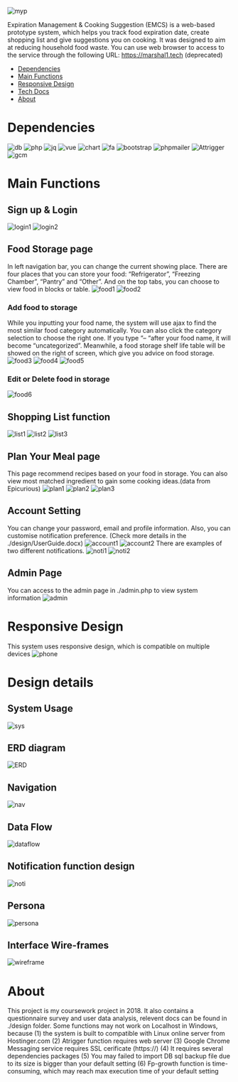 ![myp](https://badgen.net/badge/2018/Archived/?color=grey&icon=github)

Expiration Management & Cooking Suggestion (EMCS) is a web-based prototype system, which helps you track food expiration date, create shopping list and give suggestions you on cooking. It was designed to aim at reducing household food waste. You can use web browser to access to the service through the following URL: https://marshal1.tech (deprecated)
- [Dependencies](#dependencies)
- [Main Functions](#mainfunctions)
- [Responsive Design](#phone)
- [Tech Docs](#design)
- [About](#about)
  
# Dependencies
![db](https://badgen.net/badge/MariaDB/v10.3.16/?color=pink)
![php](https://badgen.net/badge/PHP/v7.1.30/?color=pink)
![jq](https://badgen.net/badge/jQuery/v3.2.1/?color=yellow)
![vue](https://badgen.net/badge/Vue.js/v2.5.13/?color=yellow)
![chart](https://badgen.net/badge/Chart.js/v2.5.0/?color=yellow)
![fa](https://badgen.net/badge/FontAwesome.css/v4.7.0/?color=blue)
![bootstrap](https://badgen.net/badge/Bootstrap/v3.3.7/?color=green)
![phpmailer](https://badgen.net/badge/PHPMailer/v5.5/?color=green)
![Attrigger](https://badgen.net/badge/Attrigger/v0.1.1/?color=green)
![gcm](https://badgen.net/badge/GoogleCloudMessaging/deprecated/?color=red)
<a name="mainfunctions"></a>
# Main Functions
<a name="login"></a>
## Sign up & Login
![login1](/screenshots/pc/login.png) 
![login2](https://github.com/MarshallCN/EMCS/blob/master/screenshots/pc/login%20new%20user.png) 
<a name="fs"></a>
## Food Storage page
In left navigation bar, you can change the current showing place. There are four places that you can store your food: “Refrigerator”, “Freezing Chamber”, “Pantry” and “Other”. And on the top tabs, you can choose to view food in blocks or table.
![food1](https://github.com/MarshallCN/EMCS/blob/master/screenshots/pc/all%20food%20block.png) 
![food2](https://github.com/MarshallCN/EMCS/blob/master/screenshots/pc/all%20food%20table.png) 
<a name="add"></a>
### Add food to storage
While you inputting your food name, the system will use ajax to find the most similar food category automatically. You can also click the category selection to choose the right one. If you type “– “after your food name, it will become “uncategorized”. Meanwhile, a food storage shelf life table will be showed on the right of screen, which give you advice on food storage. 
![food3](https://github.com/MarshallCN/EMCS/blob/master/screenshots/pc/add%20food%201.png) 
![food4](https://github.com/MarshallCN/EMCS/blob/master/screenshots/pc/add%20food%202.png) 
![food5](https://github.com/MarshallCN/EMCS/blob/master/screenshots/pc/add%20food%203.png) 
<a name="edit"></a>
### Edit or Delete food in storage
![food6](https://github.com/MarshallCN/EMCS/blob/master/screenshots/pc/edit%20food.png) 
<a name="list"></a>
## Shopping List function
![list1](https://github.com/MarshallCN/EMCS/blob/master/screenshots/pc/shopping%20list%201.png)
![list2](https://github.com/MarshallCN/EMCS/blob/master/screenshots/pc/shopping%20list%202.png)
![list3](https://github.com/MarshallCN/EMCS/blob/master/screenshots/pc/shopping%20list%203.png)
<a name="plan"></a>
## Plan Your Meal page
This page recommend recipes based on your food in storage. You can also view most matched ingredient to gain some cooking ideas.(data from Epicurious)
![plan1](https://github.com/MarshallCN/EMCS/blob/master/screenshots/pc/Meal%20Plan%20recipes.png)
![plan2](https://github.com/MarshallCN/EMCS/blob/master/screenshots/pc/Meal%20Plan%20recipes%20detail.png)
![plan3](https://github.com/MarshallCN/EMCS/blob/master/screenshots/pc/Meal%20Plan%20recipes%20inspiration.png)
<a name="account"></a>
## Account Setting
You can change your password, email and profile information. Also, you can customise notification preference. (Check more details in the ./design/UserGuide.docx)
![account1](https://github.com/MarshallCN/EMCS/blob/master/screenshots/pc/setting%20account.png)
![account2](https://github.com/MarshallCN/EMCS/blob/master/screenshots/pc/setting%20preferences.png)
There are examples of two different notifications.
![noti1](https://github.com/MarshallCN/EMCS/blob/master/screenshots/pc/notification%20chrome.png)
![noti2](https://github.com/MarshallCN/EMCS/blob/master/screenshots/pc/notification%20email.png)
<a name="admin"></a>
## Admin Page
You can access to the admin page in ./admin.php to view system information
![admin](https://github.com/MarshallCN/EMCS/blob/master/screenshots/pc/admin.png)
<a name="phone"></a>
# Responsive Design
This system uses responsive design, which is compatible on multiple devices
![phone](https://github.com/MarshallCN/EMCS/blob/master/screenshots/phone/combined.jpg)

<a name="design"></a>
# Design details
<a name="sys"></a>
## System Usage
![sys](https://github.com/MarshallCN/EMCS/blob/master/design/system%20rationale.png)
<a name="erd"></a>
## ERD diagram
![ERD](https://github.com/MarshallCN/EMCS/blob/master/design/ERD_FINAL.png)
<a name="nav"></a>
## Navigation
![nav](https://github.com/MarshallCN/EMCS/blob/master/design/Navigation.png)
<a name="df"></a>
## Data Flow
![dataflow](https://github.com/MarshallCN/EMCS/blob/master/design/data%20flow.png)
<a name="noti"></a>
## Notification function design
![noti](https://github.com/MarshallCN/EMCS/blob/master/design/Noti.png)
<a name="persona"></a>
## Persona
![persona](https://github.com/MarshallCN/EMCS/blob/master/design/Persona.jpg)
<a name="wf"></a>
## Interface Wire-frames
![wireframe](https://github.com/MarshallCN/EMCS/blob/master/design/Interface%20wireframes/interface.png)

<a name="about"></a>
# About
This project is my coursework project in 2018. It also contains a questionnaire survey and user data analysis, relevent docs can be found in ./design folder.
Some functions may not work on Localhost in Windows, because
	(1) the system is built to compatible with Linux online server from Hostinger.com
	(2) Atrigger function requires web server
	(3) Google Chrome Messaging service requires SSL cerificate (https://)
	(4) It requires several dependencies packages
	(5) You may failed to import DB sql backup file due to its size is bigger than your default setting
	(6) Fp-growth function is time-consuming, which may reach max execution time of your default setting
